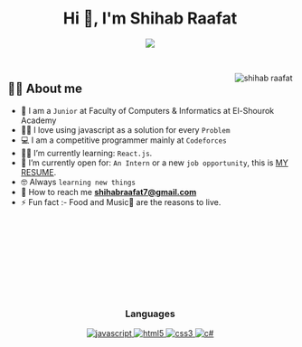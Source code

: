 <h1 align="center">Hi 👋, I'm Shihab Raafat</h1>
<p align="center">
  <img src="https://readme-typing-svg.herokuapp.com?lines=Front-End+Developer;Freelancer+at+khamsat.com;React.js+%7C+ES6+%7C+Bootstrap+5">
</p>


<br>

<p><img align="right" src="https://github.com/Adam-pw/Adam-pw/blob/main/animation_500_kxa883sd.gif" alt="shihab raafat" /></p>


## :sassy_man:  About me
- :school: I am a `Junior` at Faculty of Computers & Informatics at El-Shourok Academy
- :technologist: I love using javascript as a solution for every `Problem`
- :computer: I am a competitive programmer mainly at `Codeforces`
- :student: I’m currently learning: `React.js`.
- :thinking: I’m currently open for: `An Intern` or a new `job opportunity`, this is [MY RESUME](https://drive.google.com/file/d/1fINY5sx6PrWEHC8KJqBDvYyvA1fRSpdE/view).
- :nerd_face: Always `learning new things`
- 📧  How to reach me **shihabraafat7@gmail.com**
- ⚡ Fun fact :- Food and Music🎵 are the reasons to live.

<br>
<br>
<br>
<br>
<br>
<br>
<br>
<br>

<h3 align="center">Languages</h3>
<p align="center">

  <a href="https://developer.mozilla.org/en-US/docs/Web/JavaScript" target="_blank"> 
    <img src="https://img.shields.io/badge/Javascript-F7DF1E.svg?style=for-the-badge&logo=javascript&logoColor=black"
      alt="javascript"/> 
  </a>
  <a href="https://www.w3.org/html/" target="_blank"> 
    <img src="https://img.shields.io/badge/html-E34F26.svg?style=for-the-badge&logo=html5&logoColor=white"
      alt="html5"/> 
  </a>
  <a href="https://www.w3schools.com/css/" target="_blank">
    <img src="https://img.shields.io/badge/css-1572B6.svg?style=for-the-badge&logo=css3&logoColor=white"
      alt="css3"/>
  </a>
  <a href="https://www.w3schools.com/css/" target="_blank">
    <img src="https://img.shields.io/badge/c%23-blueviolet?style=for-the-badge&logo=c%23&logoColor=blueviolet"
      alt="c#"/>
  </a>

</p>



